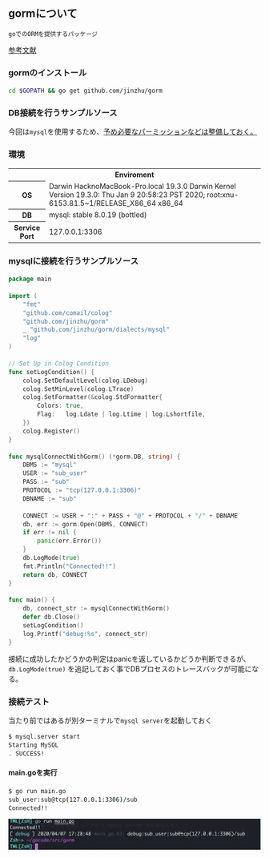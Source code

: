 ## gormについて

```
goでのORMを提供するパッケージ
```
[参考文献](https://qiita.com/chan-p/items/cf3e007b82cc7fce2d81)

### gormのインストール

```sh
cd $GOPATH && go get github.com/jinzhu/gorm
```

### DB接続を行うサンプルソース
今回は`mysql`を使用するため、[予め必要なパーミッションなどは整備しておく。](https://github.com/VSN-YK/private-docs/blob/master/nodeJs/nodejs_with_basic_of_mysql.md#nodejs%E3%81%A7mysql%E3%81%AB%E6%8E%A5%E7%B6%9A)

### 環境

<table>
  <tr>
    <th colspan = "2">Enviroment</th>
  </tr>
  <tr>
    <th>OS</th>
    <td>Darwin HacknoMacBook-Pro.local 19.3.0 Darwin Kernel Version 19.3.0: Thu Jan  9 20:58:23 PST 2020; root:xnu-6153.81.5~1/RELEASE_X86_64 x86_64</td>
  </tr>
  <tr>
    <th>DB</th>
    <td>mysql: stable 8.0.19 (bottled)</td>
  </tr>
  <tr>
    <th>Service Port</th>
    <td>127.0.0.1:3306</td>
  </tr>

</table>

### mysqlに接続を行うサンプルソース

```go
package main

import (
	"fmt"
	"github.com/comail/colog"
	"github.com/jinzhu/gorm"
	_ "github.com/jinzhu/gorm/dialects/mysql"
	"log"
)

// Set Up in Colog Condition
func setLogCondition() {
	colog.SetDefaultLevel(colog.LDebug)
	colog.SetMinLevel(colog.LTrace)
	colog.SetFormatter(&colog.StdFormatter{
		Colors: true,
		Flag:   log.Ldate | log.Ltime | log.Lshortfile,
	})
	colog.Register()
}

func mysqlConnectWithGorm() (*gorm.DB, string) {
	DBMS := "mysql"
	USER := "sub_user"
	PASS := "sub"
	PROTOCOL := "tcp(127.0.0.1:3306)"
	DBNAME := "sub"

	CONNECT := USER + ":" + PASS + "@" + PROTOCOL + "/" + DBNAME
	db, err := gorm.Open(DBMS, CONNECT)
	if err != nil {
		panic(err.Error())
	}
	db.LogMode(true)
	fmt.Println("Connected!!")
	return db, CONNECT
}

func main() {
	db, connect_str := mysqlConnectWithGorm()
	defer db.Close()
	setLogCondition()
	log.Printf("debug:%s", connect_str)
}
```
接続に成功したかどうかの判定はpanicを返しているかどうか判断できるが、`db.LogMode(true)`
を追記しておく事でDBプロセスのトレースバックが可能になる。

### 接続テスト

当たり前ではあるが別ターミナルで`mysql server`を起動しておく

```sh
$ mysql.server start
Starting MySQL
. SUCCESS!
```

#### main.goを実行
```sh
$ go run main.go
sub_user:sub@tcp(127.0.0.1:3306)/sub
Connected!!
```
![](../../image/connected.png)
